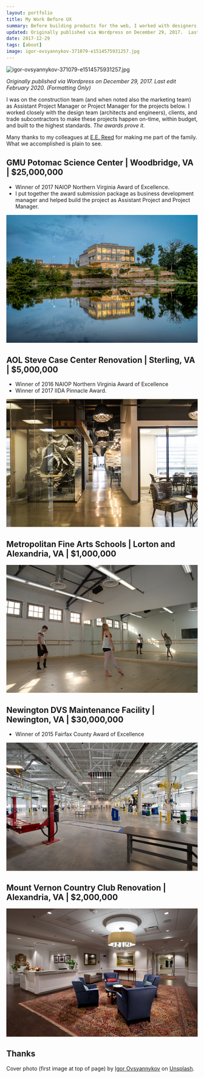 ```yaml
---
layout: portfolio
title: My Work Before UX
summary: Before building products for the web, I worked with designers, engineers, superintendents and clients as a project manager, building physical products.
updated: Originally published via Wordpress on December 29, 2017.  Last edit November 26, 2019.
date: 2017-12-29
tags: [about]
image: igor-ovsyannykov-371079-e1514575931257.jpg
---
```


![igor-ovsyannykov-371079-e1514575931257.jpg](2017-12-29-before-ux/igor-ovsyannykov-371079-e1514575931257.jpg)

*Originally published via Wordpress on December 29, 2017.*
*Last edit February 2020. (Formatting Only)*

I was on the construction team (and when noted also the marketing team) as Assistant Project Manager or Project Manager for the projects below. I worked closely with the design team (architects and engineers), clients, and trade subcontractors to make these projects happen on-time, within budget, and built to the highest standards. *The awards prove it.*

Many thanks to my colleagues at [E.E. Reed](https://www.eereedmidatlantic.com/) for making me part of the family. What we accomplished is plain to see.

## GMU Potomac Science Center | Woodbridge, VA | $25,000,000

- Winner of 2017 NAIOP Northern Virginia Award of Excellence.
- I put together the award submission package as business development manager and helped build the project as Assistant Project and Project Manager.

![img](2017-12-29-before-ux/006_kittner-20170725-26-0802.jpg)

## AOL Steve Case Center Renovation | Sterling, VA | $5,000,000

- Winner of 2016 NAIOP Northern Virginia Award of Excellence
- Winner of 2017 IIDA Pinnacle Award.

![img](2017-12-29-before-ux/img_5866final.jpg)

## Metropolitan Fine Arts Schools | Lorton and Alexandria, VA | $1,000,000

![img](2017-12-29-before-ux/7j9a8647.jpg)

## Newington DVS Maintenance Facility | Newington, VA | $30,000,000

- Winner of 2015 Fairfax County Award of Excellence

![img](2017-12-29-before-ux/20130605_9801-1.jpg)

## Mount Vernon Country Club Renovation | Alexandria, VA | $2,000,000

![img](2017-12-29-before-ux/20140414_6473-1.jpg)

## Thanks

Cover photo (first image at top of page) by [Igor Ovsyannykov](https://unsplash.com/photos/I610NmXZwqo?utm_source=unsplash&utm_medium=referral&utm_content=creditCopyText) on [Unsplash](https://unsplash.com/?utm_source=unsplash&utm_medium=referral&utm_content=creditCopyText).
